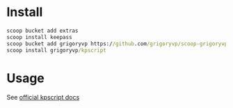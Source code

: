 # Install

```bat
scoop bucket add extras
scoop install keepass
scoop bucket add grigoryvp https://github.com/grigoryvp/scoop-grigoryvp.git
scoop install grigoryvp/kpscript
```

# Usage

See [official kpscript docs](https://keepass.info/help/v2_dev/scr_index.html)
